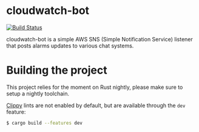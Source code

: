 # cloudwatch-bot

[![Build Status](https://travis-ci.org/pdalpra/cloudwatch-bot.svg?branch=master)](https://travis-ci.org/pdalpra/cloudwatch-bot)

cloudwatch-bot is a simple AWS SNS (Simple Notification Service) listener
that posts alarms updates to various chat systems.

# Building the project

This project relies for the moment on Rust nightly, please make sure to setup a nightly toolchain.

[Clippy](https://github.com/Manishearth/rust-clippy) lints are not enabled by default, but are available through the `dev` feature:

```bash
$ cargo build --features dev
```
